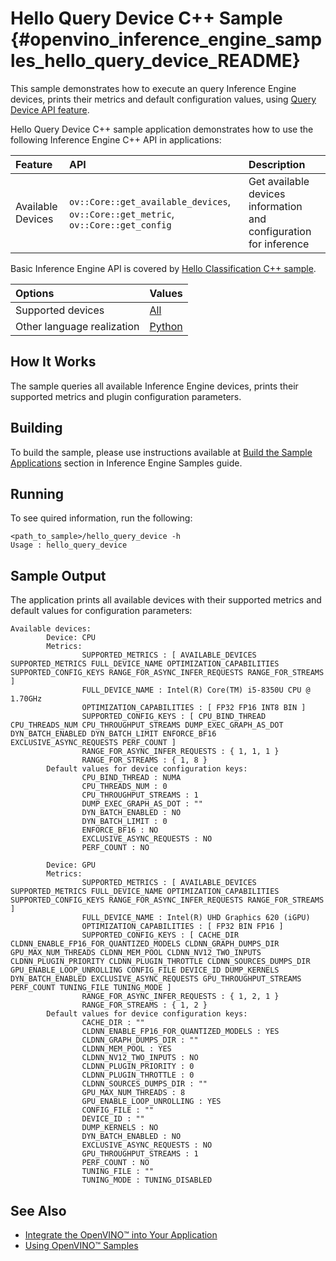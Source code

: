 # Hello Query Device C++ Sample {#openvino_inference_engine_samples_hello_query_device_README}

This sample demonstrates how to execute an query Inference Engine devices, prints their metrics and default configuration values, using [Query Device API feature](../../../docs/OV_Runtime_UG/InferenceEngine_QueryAPI.md).

Hello Query Device C++ sample application demonstrates how to use the following Inference Engine C++ API in applications:

| Feature    | API  | Description |
|:---     |:--- |:---
|Available Devices|`ov::Core::get_available_devices`, `ov::Core::get_metric`, `ov::Core::get_config`| Get available devices information and configuration for inference

Basic Inference Engine API is covered by [Hello Classification C++ sample](../hello_classification/README.md).

| Options  | Values |
|:---                              |:---
| Supported devices                | [All](../../../docs/OV_Runtime_UG/supported_plugins/Supported_Devices.md) |
| Other language realization       | [Python](../../../samples/python/hello_query_device/README.md) |

## How It Works

The sample queries all available Inference Engine devices, prints their supported metrics and plugin configuration parameters.

## Building

To build the sample, please use instructions available at [Build the Sample Applications](../../../docs/OV_Runtime_UG/Samples_Overview.md) section in Inference Engine Samples guide.

## Running

To see quired information, run the following:

```
<path_to_sample>/hello_query_device -h
Usage : hello_query_device
```

## Sample Output

The application prints all available devices with their supported metrics and default values for configuration parameters:

```
Available devices:
        Device: CPU
        Metrics:
                SUPPORTED_METRICS : [ AVAILABLE_DEVICES SUPPORTED_METRICS FULL_DEVICE_NAME OPTIMIZATION_CAPABILITIES SUPPORTED_CONFIG_KEYS RANGE_FOR_ASYNC_INFER_REQUESTS RANGE_FOR_STREAMS ]
                FULL_DEVICE_NAME : Intel(R) Core(TM) i5-8350U CPU @ 1.70GHz
                OPTIMIZATION_CAPABILITIES : [ FP32 FP16 INT8 BIN ]
                SUPPORTED_CONFIG_KEYS : [ CPU_BIND_THREAD CPU_THREADS_NUM CPU_THROUGHPUT_STREAMS DUMP_EXEC_GRAPH_AS_DOT DYN_BATCH_ENABLED DYN_BATCH_LIMIT ENFORCE_BF16 EXCLUSIVE_ASYNC_REQUESTS PERF_COUNT ]
                RANGE_FOR_ASYNC_INFER_REQUESTS : { 1, 1, 1 }
                RANGE_FOR_STREAMS : { 1, 8 }
        Default values for device configuration keys:
                CPU_BIND_THREAD : NUMA
                CPU_THREADS_NUM : 0
                CPU_THROUGHPUT_STREAMS : 1
                DUMP_EXEC_GRAPH_AS_DOT : ""
                DYN_BATCH_ENABLED : NO
                DYN_BATCH_LIMIT : 0
                ENFORCE_BF16 : NO
                EXCLUSIVE_ASYNC_REQUESTS : NO
                PERF_COUNT : NO

        Device: GPU
        Metrics:
                SUPPORTED_METRICS : [ AVAILABLE_DEVICES SUPPORTED_METRICS FULL_DEVICE_NAME OPTIMIZATION_CAPABILITIES SUPPORTED_CONFIG_KEYS RANGE_FOR_ASYNC_INFER_REQUESTS RANGE_FOR_STREAMS ]
                FULL_DEVICE_NAME : Intel(R) UHD Graphics 620 (iGPU)
                OPTIMIZATION_CAPABILITIES : [ FP32 BIN FP16 ]
                SUPPORTED_CONFIG_KEYS : [ CACHE_DIR CLDNN_ENABLE_FP16_FOR_QUANTIZED_MODELS CLDNN_GRAPH_DUMPS_DIR GPU_MAX_NUM_THREADS CLDNN_MEM_POOL CLDNN_NV12_TWO_INPUTS CLDNN_PLUGIN_PRIORITY CLDNN_PLUGIN_THROTTLE CLDNN_SOURCES_DUMPS_DIR GPU_ENABLE_LOOP_UNROLLING CONFIG_FILE DEVICE_ID DUMP_KERNELS DYN_BATCH_ENABLED EXCLUSIVE_ASYNC_REQUESTS GPU_THROUGHPUT_STREAMS PERF_COUNT TUNING_FILE TUNING_MODE ]
                RANGE_FOR_ASYNC_INFER_REQUESTS : { 1, 2, 1 }
                RANGE_FOR_STREAMS : { 1, 2 }
        Default values for device configuration keys:
                CACHE_DIR : ""
                CLDNN_ENABLE_FP16_FOR_QUANTIZED_MODELS : YES
                CLDNN_GRAPH_DUMPS_DIR : ""
                CLDNN_MEM_POOL : YES
                CLDNN_NV12_TWO_INPUTS : NO
                CLDNN_PLUGIN_PRIORITY : 0
                CLDNN_PLUGIN_THROTTLE : 0
                CLDNN_SOURCES_DUMPS_DIR : ""
                GPU_MAX_NUM_THREADS : 8
                GPU_ENABLE_LOOP_UNROLLING : YES
                CONFIG_FILE : ""
                DEVICE_ID : ""
                DUMP_KERNELS : NO
                DYN_BATCH_ENABLED : NO
                EXCLUSIVE_ASYNC_REQUESTS : NO
                GPU_THROUGHPUT_STREAMS : 1
                PERF_COUNT : NO
                TUNING_FILE : ""
                TUNING_MODE : TUNING_DISABLED
```

## See Also

- [Integrate the OpenVINO™ into Your Application](../../../docs/OV_Runtime_UG/Integrate_with_customer_application.md)
- [Using OpenVINO™ Samples](../../../docs/OV_Runtime_UG/Samples_Overview.md)
